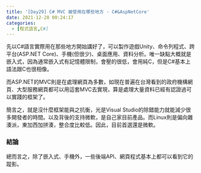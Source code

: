 ```yaml
---
title: '[Day29] C# MVC 被使用在哪些地方 - C#&AspNetCore'
date: 2021-12-28 00:24:17
categories:
  - [程式語言,C#]
---
```

先以C#語言實際用在那些地方開始講好了，可以製作遊戲Unity、命令列程式、跨平台(ASP.NET Core)、手機(但很少)、桌面應用、資料分析。唯一缺點大概就是嵌入式，因為通常嵌入式有記憶體限制，會壓的很低，會用純C，但是C#基本上語法跟C也很相像。

而ASP.NET的MVC則是在處理網頁為多數，如現在普遍在台灣看到的政府機構網頁、大型服務網頁都可以用這套MVC去實現，算是處理大量資料已經有認證過可以實踐的框架了。

簡言之，就是沒什麼框架能與之抗衡，光是Visual Studio的除錯能力就能減少很多開發者的時間。以及背後的支持微軟，是自己家目前產品。而Linux則是偏向雜湊派，東加西加拼湊，整合度比較低。因此，目前首選還是微軟。

### 結論
總而言之，除了嵌入式、手機外，一些後端API、網頁程式基本上都可以看到它的蹤影。






